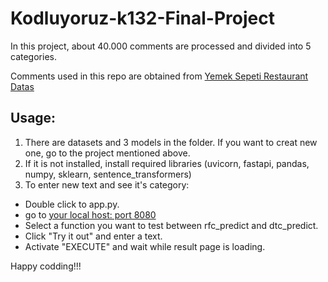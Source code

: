 # Kodluyoruz-k132-Final-Project
In this project, about 40.000 comments are processed and divided into 5 categories.

Comments used in this repo are obtained from [Yemek Sepeti Restaurant Datas](https://github.com/CanDeniz-96/Yemek-Sepeti-Restaurant-Datas)

## Usage:
1. There are datasets and 3 models in the folder. If you want to creat new one, go to the project mentioned above.
2. If it is not installed, install required libraries (uvicorn, fastapi, pandas, numpy, sklearn, sentence_transformers) 
3. To enter new text and see it's category:
- Double click to app.py.
- go to [your local host: port 8080](http://127.0.0.1:8080/docs)
- Select a function you want to test between rfc_predict and dtc_predict.
- Click "Try it out" and enter a text.
- Activate "EXECUTE" and wait while result page is loading.


Happy codding!!!
